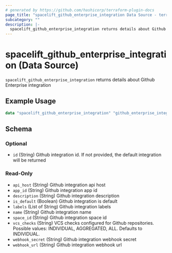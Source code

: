 ```yaml
---
# generated by https://github.com/hashicorp/terraform-plugin-docs
page_title: "spacelift_github_enterprise_integration Data Source - terraform-provider-spacelift"
subcategory: ""
description: |-
  spacelift_github_enterprise_integration returns details about Github Enterprise integration
---
```


# spacelift_github_enterprise_integration (Data Source)

`spacelift_github_enterprise_integration` returns details about Github Enterprise integration

## Example Usage

```terraform
data "spacelift_github_enterprise_integration" "github_enterprise_integration" {}
```

<!-- schema generated by tfplugindocs -->
## Schema

### Optional

- `id` (String) Github integration id. If not provided, the default integration will be returned

### Read-Only

- `api_host` (String) Github integration api host
- `app_id` (String) Github integration app id
- `description` (String) Github integration description
- `is_default` (Boolean) Github integration is default
- `labels` (List of String) Github integration labels
- `name` (String) Github integration name
- `space_id` (String) Github integration space id
- `vcs_checks` (String) VCS checks configured for Github repositories. Possible values: INDIVIDUAL, AGGREGATED, ALL. Defaults to INDIVIDUAL.
- `webhook_secret` (String) Github integration webhook secret
- `webhook_url` (String) Github integration webhook url
